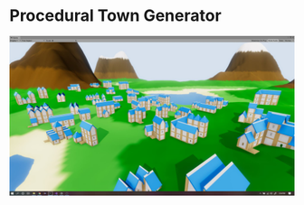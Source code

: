 # Procedural Town Generator
![Scene](https://github.com/bbartschi14/town-generator/blob/master/Assets/Progress%20Screenshots/City5.JPG)
